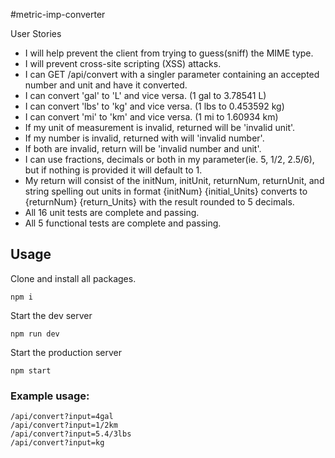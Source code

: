 #metric-imp-converter

User Stories

- I will help prevent the client from trying to guess(sniff) the MIME type.
- I will prevent cross-site scripting (XSS) attacks.
- I can GET /api/convert with a singler parameter containing an accepted number and unit and have it converted.
- I can convert 'gal' to 'L' and vice versa. (1 gal to 3.78541 L)
- I can convert 'lbs' to 'kg' and vice versa. (1 lbs to 0.453592 kg)
- I can convert 'mi' to 'km' and vice versa. (1 mi to 1.60934 km)
- If my unit of measurement is invalid, returned will be 'invalid unit'.
- If my number is invalid, returned with will 'invalid number'.
- If both are invalid, return will be 'invalid number and unit'.
- I can use fractions, decimals or both in my parameter(ie. 5, 1/2, 2.5/6), but if nothing is provided it will default to 1.
- My return will consist of the initNum, initUnit, returnNum, returnUnit, and string spelling out units in format {initNum} {initial_Units} converts to {returnNum} {return_Units} with the result rounded to 5 decimals.
- All 16 unit tests are complete and passing.
- All 5 functional tests are complete and passing.

## Usage

Clone and install all packages.

```
npm i
```

Start the dev server

```
npm run dev
```

Start the production server

```
npm start
```

### Example usage:

```
/api/convert?input=4gal
/api/convert?input=1/2km
/api/convert?input=5.4/3lbs
/api/convert?input=kg
```
